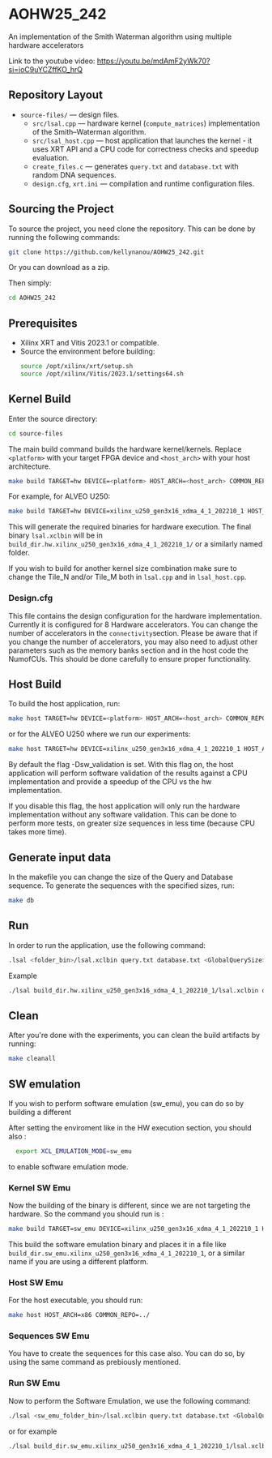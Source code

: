 # AOHW25_242
An implementation of the Smith Waterman algorithm using multiple hardware accelerators

Link to the youtube video: https://youtu.be/mdAmF2yWk70?si=ioC9uYCZffKO_hrQ


## Repository Layout
- `source-files/` — design files.
  - `src/lsal.cpp` — hardware kernel (`compute_matrices`) implementation of the Smith–Waterman algorithm.
  - `src/lsal_host.cpp` — host application that launches the kernel - it uses XRT API and a CPU code for correctness checks and speedup evaluation.
  - `create_files.c` — generates `query.txt` and `database.txt` with random DNA sequences.
  - `design.cfg`, `xrt.ini` — compilation and runtime configuration files.

## Sourcing the Project
To source the project, you need clone the repository. This can be done by running the following commands:

```bash
git clone https://github.com/kellynanou/AOHW25_242.git
``` 

Or you can download as a zip.

Then simply:
```bash
cd AOHW25_242
```


## Prerequisites
- Xilinx XRT and Vitis 2023.1 or compatible.
- Source the environment before building:
  ```bash
  source /opt/xilinx/xrt/setup.sh
  source /opt/xilinx/Vitis/2023.1/settings64.sh
  ```
## Kernel Build

Enter the source directory:

```bash
cd source-files
```
The main build command builds the hardware kernel/kernels. Replace `<platform>` with your target FPGA device and `<host_arch>` with your host architecture.

```bash
make build TARGET=hw DEVICE=<platform> HOST_ARCH=<host_arch> COMMON_REPO=../ 
```
 For example, for ALVEO U250:

```bash
make build TARGET=hw DEVICE=xilinx_u250_gen3x16_xdma_4_1_202210_1 HOST_ARCH=x86 COMMON_REPO=../
```

This will generate the required binaries for hardware execution. The final binary `lsal.xclbin` will be in `build_dir.hw.xilinx_u250_gen3x16_xdma_4_1_202210_1/` or a similarly named folder.

If you wish to build for another kernel size combination make sure to change the Tile_N and/or Tile_M both in `lsal.cpp` and in `lsal_host.cpp`.

### Design.cfg

This file contains the design configuration for the hardware implementation.
Currently it is configured for 8 Hardware accelerators. You can change the number of accelerators in the `connectivity`section. Please be aware that if you change the number of accelerators, you may also need to adjust other parameters such as the memory banks section and in the host code the NumofCUs. This should be done carefully to ensure proper functionality.

## Host Build
To build the host application, run:

```bash
make host TARGET=hw DEVICE=<platform> HOST_ARCH=<host_arch> COMMON_REPO=../
```
or for the ALVEO U250 where we run our experiments:

```bash
make host TARGET=hw DEVICE=xilinx_u250_gen3x16_xdma_4_1_202210_1 HOST_ARCH=x86 COMMON_REPO=../ 
```
By default the flag -Dsw_validation is set. With this flag on, the host application will perform software validation of the results against a CPU implementation and provide a speedup of the CPU vs the hw implementation.

If you disable this flag, the host application will only run the hardware implementation without any software validation. This can be done to perform more tests, on greater size sequences in less time (because CPU takes more time).

## Generate input data
In the makefile you can change the size of the Query and Database sequence. To generate the sequences with the specified sizes, run:

```bash
make db
```

## Run

In order to run the application, use the following command:

```bash
.lsal <folder_bin>/lsal.xclbin query.txt database.txt <GlobalQuerySize> <GlobalDatabaseSize>
```
Example
```bash
./lsal build_dir.hw.xilinx_u250_gen3x16_xdma_4_1_202210_1/lsal.xclbin query.txt database.txt 1024 1048576
```

## Clean
After you're done with the experiments, you can clean the build artifacts by running:

```bash
make cleanall
```

## SW emulation

If you wish to perform software emulation (sw_emu), you can do so by building a different 

After setting the enviroment like in the HW execution section, you should also :

```bash
  export XCL_EMULATION_MODE=sw_emu
```
to enable software emulation mode.

### Kernel SW Emu
Now the building of the binary is different, since we are not targeting the hardware. So the command you should run is :

```bash
make build TARGET=sw_emu DEVICE=xilinx_u250_gen3x16_xdma_4_1_202210_1 HOST_ARCH=x86 COMMON_REPO=./ 
```
This build the software emulation binary and places it in a file like `build_dir.sw_emu.xilinx_u250_gen3x16_xdma_4_1_202210_1`, or a similar name if you are using a different platform.

### Host SW Emu
For the host executable, you should run:
```bash
make host HOST_ARCH=x86 COMMON_REPO=../ 
```
### Sequences SW Emu

You have to create the sequences for this case also. You can do so, by using the same command as prebiously mentioned.

### Run SW Emu

Now to perform the Software Emulation, we use the following command:
```bash
./lsal <sw_emu_folder_bin>/lsal.xclbin query.txt database.txt <GlobalQuerySize> <GlobalDatabaseSize>
```
or for example

```bash
./lsal build_dir.sw_emu.xilinx_u250_gen3x16_xdma_4_1_202210_1/lsal.xclbin query.txt database.txt 1024 1048576
```
